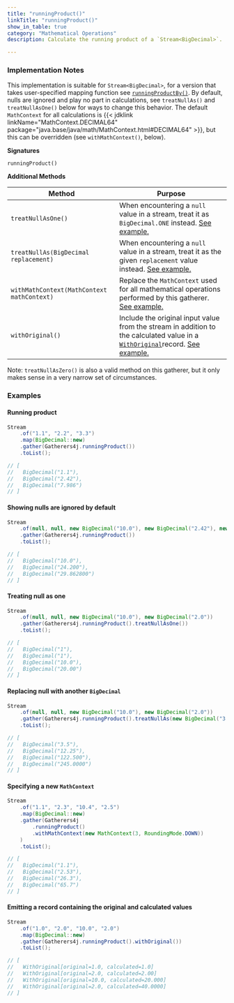 ```yaml
---
title: "runningProduct()"
linkTitle: "runningProduct()"
show_in_table: true
category: "Mathematical Operations"
description: Calculate the running product of a `Stream<BigDecimal>`.

---
```


### Implementation Notes
This implementation is suitable for `Stream<BigDecimal>`, for a version that takes user-specified mapping function see [`runningProductBy()`](/gatherers4j/gatherers/mathematical/runningproductby/).
By default, nulls are ignored and play no part in calculations, see `treatNullAs()` and `treatNullAsOne()` below for ways to change this behavior. The default `MathContext`
for all calculations is {{< jdklink linkName="MathContext.DECIMAL64" package="java.base/java/math/MathContext.html#DECIMAL64" >}}, but this can be overridden (see `withMathContext()`, below).


**Signatures**

`runningProduct()`

**Additional Methods**

| Method                                     | Purpose                                                                                                                                                                                                                                                                                                           |
|--------------------------------------------|-------------------------------------------------------------------------------------------------------------------------------------------------------------------------------------------------------------------------------------------------------------------------------------------------------------------|
| `treatNullAsOne()`                         | When encountering a `null` value in a stream, treat it as `BigDecimal.ONE` instead. [See example.](#treating-null-as-one)                                                                                                                                                                                         |
| `treatNullAs(BigDecimal replacement)`      | When encountering a `null` value in a stream, treat it as the given `replacement` value instead. [See example.](#replacing-null-with-another-bigdecimal)                                                                                                                                                          |
| `withMathContext(MathContext mathContext)` | Replace the `MathContext` used for all mathematical operations performed by this gatherer. [See example.](#specifying-a-new-mathcontext)                                                                                                                                                                          |
| `withOriginal()`                           | Include the original input value from the stream in addition to the calculated value in a [`WithOriginal`](https://github.com/tginsberg/gatherers4j/blob/main/src/main/java/com/ginsberg/gatherers4j/WithOriginal.java)record. [See example.](#emitting-a-record-containing-the-original-and-calculated-values) |

Note: `treatNullAsZero()` is also a valid method on this gatherer, but it only makes sense in a very narrow set of circumstances.

### Examples

#### Running product

```java
Stream
    .of("1.1", "2.2", "3.3")
    .map(BigDecimal::new)
    .gather(Gatherers4j.runningProduct())
    .toList();

// [ 
//   BigDecimal("1.1"), 
//   BigDecimal("2.42"), 
//   BigDecimal("7.986")
// ]
```

#### Showing nulls are ignored by default

```java
Stream
    .of(null, null, new BigDecimal("10.0"), new BigDecimal("2.42"), new BigDecimal("1.234")
    .gather(Gatherers4j.runningProduct())
    .toList();

// [ 
//   BigDecimal("10.0"),
//   BigDecimal("24.200"),
//   BigDecimal("29.862800")
// ]
```

#### Treating null as one

```java
Stream
    .of(null, null, new BigDecimal("10.0"), new BigDecimal("2.0"))
    .gather(Gatherers4j.runningProduct().treatNullAsOne())
    .toList();

// [ 
//   BigDecimal("1"),
//   BigDecimal("1"),
//   BigDecimal("10.0"), 
//   BigDecimal("20.00") 
// ]
```

#### Replacing null with another `BigDecimal`

```java
Stream
    .of(null, null, new BigDecimal("10.0"), new BigDecimal("2.0"))
    .gather(Gatherers4j.runningProduct().treatNullAs(new BigDecimal("3.5")))
    .toList();

// [  
//   BigDecimal("3.5"),  
//   BigDecimal("12.25"),  
//   BigDecimal("122.500"), 
//   BigDecimal("245.0000")
// ]
```

#### Specifying a new `MathContext`

```java
Stream
    .of("1.1", "2.3", "10.4", "2.5")
    .map(BigDecimal::new)
    .gather(Gatherers4j
        .runningProduct()
        .withMathContext(new MathContext(3, RoundingMode.DOWN))
    )
    .toList();

// [ 
//   BigDecimal("1.1"), 
//   BigDecimal("2.53"), 
//   BigDecimal("26.3"), 
//   BigDecimal("65.7") 
// ]
```

#### Emitting a record containing the original and calculated values

```java
Stream
    .of("1.0", "2.0", "10.0", "2.0")
    .map(BigDecimal::new)
    .gather(Gatherers4j.runningProduct().withOriginal())
    .toList();

// [ 
//   WithOriginal[original=1.0, calculated=1.0]
//   WithOriginal[original=2.0, calculated=2.00]
//   WithOriginal[original=10.0, calculated=20.000]
//   WithOriginal[original=2.0, calculated=40.0000]
// ]
```